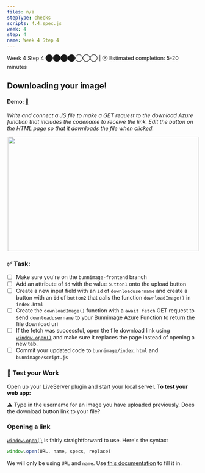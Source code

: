 ```yaml
---
files: n/a
stepType: checks
scripts: 4.4.spec.js
week: 4
step: 4
name: Week 4 Step 4
---
```


Week 4 Step 4 ⬤⬤⬤⬤◯◯◯ | 🕐 Estimated completion: 5-20 minutes

## Downloading your image!
#### Demo: [🐰](https://week4step4.emilychen10.repl.co/)
*Write and connect a JS file to make a GET request to the download Azure function that includes the codename to receive the link. Edit the button on the HTML page so that it downloads the file when clicked.*

<p align="center">
   <img src="https://user-images.githubusercontent.com/69332964/121591935-14a77500-ca08-11eb-80bb-e2f286e52d0e.png" width="500" height="300" />
</p>

### ✅  Task:
- [ ] Make sure you're on the `bunnimage-frontend` branch
- [ ] Add an attribute of `id` with the value `button1` onto the upload button
- [ ] Create a new input field with an `id` of `downloadusername` and create a button with an `id` of `button2` that calls the function `downloadImage()` in `index.html` 
- [ ] Create the `downloadImage()` function with a `await fetch` GET request to send `downloadusername` to your Bunnimage Azure Function to return the file download uri
- [ ] If the fetch was successful, open the file download link using [`window.open()`](https://developer.mozilla.org/en-US/docs/Web/API/Window/open) and make sure it replaces the page instead of opening a new tab.
- [ ] Commit your updated code to `bunnimage/index.html` and `bunnimage/script.js`

### 🚧 Test your Work
Open up your LiveServer plugin and start your local server. **To test your web app:**

⚠️ Type in the username for an image you have uploaded previously. Does the download button link to your file?

### Opening a link

[`window.open()`](https://developer.mozilla.org/en-US/docs/Web/API/Window/open) is fairly straightforward to use. Here's the syntax:
```js
window.open(URL, name, specs, replace)
```
We will only be using `URL` and `name`. Use [this documentation](https://www.w3schools.com/jsref/met_win_open.asp) to fill it in.


